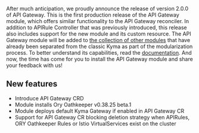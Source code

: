 After much anticipation, we proudly announce the release of version 2.0.0 of API Gateway. This is the first production release of the API Gateway module, which offers similar functionality to the API Gateway reconciler. In addition to APIRule Controller that was previously introduced, this release also includes support for the new module and its custom resource.
The API Gateway module will be added to [the collection of other modules](https://kyma-project.io/#/06-modules/README) that have already been separated from the classic Kyma as part of the modularization process. To better understand its capabilities, read the [documentation](https://github.com/kyma-project/api-gateway/tree/main/docs/user#readme). 
And now, the time has come for you to install the API Gateway module and share your feedback with us!

## New features

- Introduce API Gateway CRD
- Module installs Ory Oathkeeper v0.38.25 beta.1
- Module deploys default Kyma Gateway if enabled in API Gateway CR
- Support for API Gateway CR blocking deletion strategy when APIRules, ORY Oathkeeper Rules or Istio VirtualServices exist on the cluster
